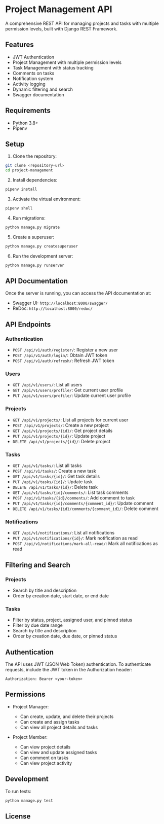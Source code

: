# Project Management API

A comprehensive REST API for managing projects and tasks with multiple permission levels, built with Django REST Framework.

## Features

- JWT Authentication
- Project Management with multiple permission levels
- Task Management with status tracking
- Comments on tasks
- Notification system
- Activity logging
- Dynamic filtering and search
- Swagger documentation

## Requirements

- Python 3.8+
- Pipenv

## Setup

1. Clone the repository:
```bash
git clone <repository-url>
cd project-management
```

2. Install dependencies:
```bash
pipenv install
```

3. Activate the virtual environment:
```bash
pipenv shell
```

4. Run migrations:
```bash
python manage.py migrate
```

5. Create a superuser:
```bash
python manage.py createsuperuser
```

6. Run the development server:
```bash
python manage.py runserver
```

## API Documentation

Once the server is running, you can access the API documentation at:

- Swagger UI: `http://localhost:8000/swagger/`
- ReDoc: `http://localhost:8000/redoc/`

## API Endpoints

### Authentication
- `POST /api/v1/auth/register/`: Register a new user
- `POST /api/v1/auth/login/`: Obtain JWT token
- `POST /api/v1/auth/refresh/`: Refresh JWT token

### Users
- `GET /api/v1/users/`: List all users
- `GET /api/v1/users/profile/`: Get current user profile
- `PUT /api/v1/users/profile/`: Update current user profile

### Projects
- `GET /api/v1/projects/`: List all projects for current user
- `POST /api/v1/projects/`: Create a new project
- `GET /api/v1/projects/{id}/`: Get project details
- `PUT /api/v1/projects/{id}/`: Update project
- `DELETE /api/v1/projects/{id}/`: Delete project

### Tasks
- `GET /api/v1/tasks/`: List all tasks
- `POST /api/v1/tasks/`: Create a new task
- `GET /api/v1/tasks/{id}/`: Get task details
- `PUT /api/v1/tasks/{id}/`: Update task
- `DELETE /api/v1/tasks/{id}/`: Delete task
- `GET /api/v1/tasks/{id}/comments/`: List task comments
- `POST /api/v1/tasks/{id}/comments/`: Add comment to task
- `PUT /api/v1/tasks/{id}/comments/{comment_id}/`: Update comment
- `DELETE /api/v1/tasks/{id}/comments/{comment_id}/`: Delete comment

### Notifications
- `GET /api/v1/notifications/`: List all notifications
- `PUT /api/v1/notifications/{id}/`: Mark notification as read
- `POST /api/v1/notifications/mark-all-read/`: Mark all notifications as read

## Filtering and Search

### Projects
- Search by title and description
- Order by creation date, start date, or end date

### Tasks
- Filter by status, project, assigned user, and pinned status
- Filter by due date range
- Search by title and description
- Order by creation date, due date, or pinned status

## Authentication

The API uses JWT (JSON Web Token) authentication. To authenticate requests, include the JWT token in the Authorization header:

```
Authorization: Bearer <your-token>
```

## Permissions

- Project Manager:
  - Can create, update, and delete their projects
  - Can create and assign tasks
  - Can view all project details and tasks

- Project Member:
  - Can view project details
  - Can view and update assigned tasks
  - Can comment on tasks
  - Can view project activity

## Development

To run tests:
```bash
python manage.py test
```

## License

 